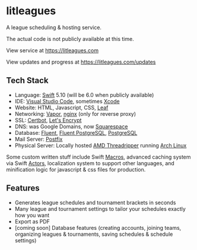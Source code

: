 # litleagues
A league scheduling &amp; hosting service.

The actual code is not publicly available at this time.

View service at https://litleagues.com

View updates and progress at https://litleagues.com/updates

## Tech Stack
- Language: [Swift](https://www.swift.org) 5.10 (will be 6.0 when publicly available)
- IDE: [Visual Studio Code](https://code.visualstudio.com), sometimes [Xcode](https://developer.apple.com/xcode/)
- Website: HTML, Javascript, CSS, [Leaf](https://github.com/vapor/leaf)
- Networking: [Vapor](https://github.com/vapor/vapor), [nginx](https://nginx.org) (only for reverse proxy)
- SSL: [Certbot](https://certbot.eff.org), [Let's Encrypt](https://letsencrypt.org)
- DNS: was Google Domains, now [Squarespace](https://www.squarespace.com)
- Database: [Fluent](https://github.com/vapor/fluent), [Fluent PostgreSQL](https://github.com/vapor/fluent-postgres-driver), [PostgreSQL](https://www.postgresql.org)
- Mail Server: [Postfix](https://en.wikipedia.org/wiki/Postfix_(software))
- Physical Server: Locally hosted [AMD Threadripper](https://www.techpowerup.com/cpu-specs/ryzen-threadripper-1900x.c1912) running [Arch Linux](https://en.wikipedia.org/wiki/Arch_Linux)

Some custom written stuff include Swift [Macros](https://docs.swift.org/swift-book/documentation/the-swift-programming-language/macros/), advanced caching system via Swift [Actors](https://docs.swift.org/swift-book/documentation/the-swift-programming-language/concurrency/#Actors), localization system to support other languages, and minification logic for javascript & css files for production.

## Features
- Generates league schedules and tournament brackets in seconds
- Many league and tournament settings to tailor your schedules exactly how you want
- Export as PDF
- [coming soon] Database features (creating accounts, joining teams, organizing leagues & tournaments, saving schedules & schedule settings)
